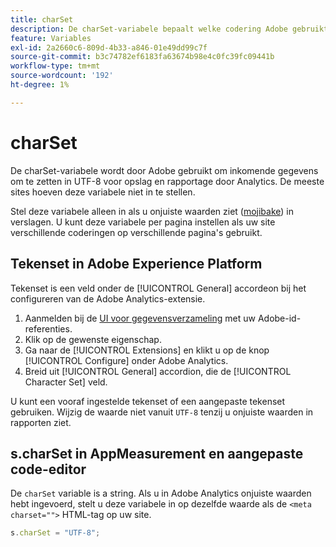 ```yaml
---
title: charSet
description: De charSet-variabele bepaalt welke codering Adobe gebruikt om uw afbeeldingsverzoek te parseren.
feature: Variables
exl-id: 2a2660c6-809d-4b33-a846-01e49dd99c7f
source-git-commit: b3c74782ef6183fa63674b98e4c0fc39fc09441b
workflow-type: tm+mt
source-wordcount: '192'
ht-degree: 1%

---
```


# charSet

De charSet-variabele wordt door Adobe gebruikt om inkomende gegevens om te zetten in UTF-8 voor opslag en rapportage door Analytics. De meeste sites hoeven deze variabele niet in te stellen.

Stel deze variabele alleen in als u onjuiste waarden ziet ([mojibake](https://en.wikipedia.org/wiki/Mojibake)) in verslagen. U kunt deze variabele per pagina instellen als uw site verschillende coderingen op verschillende pagina&#39;s gebruikt.

## Tekenset in Adobe Experience Platform

Tekenset is een veld onder de [!UICONTROL General] accordeon bij het configureren van de Adobe Analytics-extensie.

1. Aanmelden bij de [UI voor gegevensverzameling](https://experience.adobe.com/data-collection) met uw Adobe-id-referenties.
1. Klik op de gewenste eigenschap.
1. Ga naar de [!UICONTROL Extensions] en klikt u op de knop [!UICONTROL Configure] onder Adobe Analytics.
1. Breid uit [!UICONTROL General] accordion, die de [!UICONTROL Character Set] veld.

U kunt een vooraf ingestelde tekenset of een aangepaste tekenset gebruiken. Wijzig de waarde niet vanuit `UTF-8` tenzij u onjuiste waarden in rapporten ziet.

## s.charSet in AppMeasurement en aangepaste code-editor

De `charSet` variable is a string. Als u in Adobe Analytics onjuiste waarden hebt ingevoerd, stelt u deze variabele in op dezelfde waarde als de `<meta charset="">` HTML-tag op uw site.

```js
s.charSet = "UTF-8";
```
